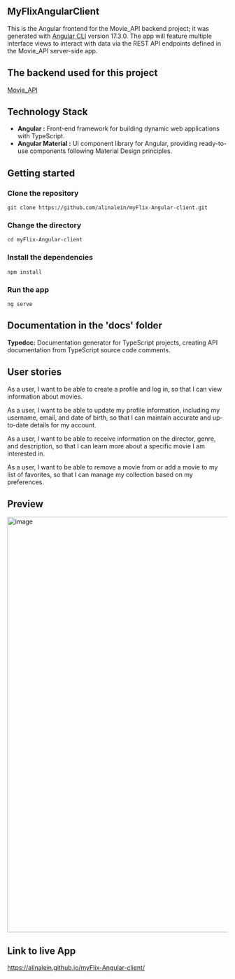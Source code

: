 ## MyFlixAngularClient
This is the Angular frontend for the Movie_API backend project; it was generated with [Angular CLI](https://github.com/angular/angular-cli) version 17.3.0.
The app will feature multiple interface views to interact with data via the REST API endpoints defined in the Movie_API server-side app.

## The backend used for this project
[Movie_API](https://github.com/alinalein/movie_api)

## Technology Stack 
- **Angular :** Front-end framework for building dynamic web applications with TypeScript.
- **Angular Material :** UI component library for Angular, providing ready-to-use components following Material Design principles.

## Getting started
### Clone the repository

```
git clone https://github.com/alinalein/myFlix-Angular-client.git
```

### Change the directory

```
cd myFlix-Angular-client
```

### Install the dependencies

```
npm install
```

### Run the app

```
ng serve
```

## Documentation in the 'docs' folder
**Typedoc:** Documentation generator for TypeScript projects, creating API documentation from TypeScript source code comments.

## User stories
As a user, I want to be able to create a profile and log in, so that I can view information about movies.

As a user, I want to be able to update my profile information, including my username, email, and date of birth, so that I can maintain accurate and up-to-date details for my account.

As a user, I want to be able to receive information on the director, genre, and description, so that I can learn more about a specific movie I am interested in.

As a user, I want to be able to remove a movie from or add a movie to my list of favorites, so that I can manage my collection based on my preferences.

## Preview
<img width="947" alt="image" src="https://github.com/alinalein/myFlix-Angular-client/assets/111589183/a0d745c9-1cb1-436f-9038-6a6f2f2c5fd9">


## Link to live App
 https://alinalein.github.io/myFlix-Angular-client/
